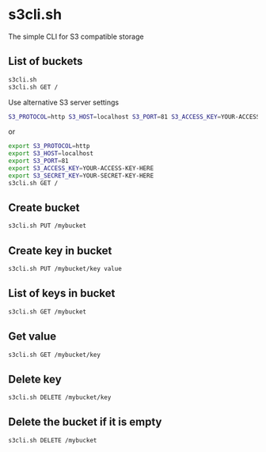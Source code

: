 # s3cli.sh

The simple CLI for S3 compatible storage

## List of buckets

```bash
s3cli.sh
s3cli.sh GET /
```

Use alternative S3 server settings

```bash
S3_PROTOCOL=http S3_HOST=localhost S3_PORT=81 S3_ACCESS_KEY=YOUR-ACCESS-KEY-HERE S3_SECRET_KEY=YOUR-SECRET-KEY-HERE s3cli.sh GET /
```

or

```bash
export S3_PROTOCOL=http
export S3_HOST=localhost
export S3_PORT=81
export S3_ACCESS_KEY=YOUR-ACCESS-KEY-HERE
export S3_SECRET_KEY=YOUR-SECRET-KEY-HERE
s3cli.sh GET /
```

## Create bucket

```bash
s3cli.sh PUT /mybucket
```

## Create key in bucket

```bash
s3cli.sh PUT /mybucket/key value
```

## List of keys in bucket

```bash
s3cli.sh GET /mybucket
```

## Get value 

```bash
s3cli.sh GET /mybucket/key
```

## Delete key

```bash
s3cli.sh DELETE /mybucket/key
```

## Delete the bucket if it is empty

```bash
s3cli.sh DELETE /mybucket
```
